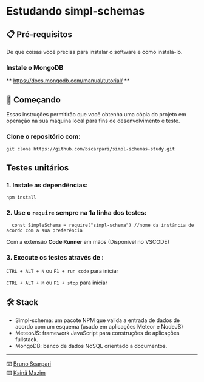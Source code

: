 # Estudando simpl-schemas

## 📋 Pré-requisitos

De que coisas você precisa para instalar o software e como instalá-lo.

### Instale o MongoDB

** https://docs.mongodb.com/manual/tutorial/ **

## 🚀 Começando

Essas instruções permitirão que você obtenha uma cópia do projeto em operação na sua máquina local para fins de desenvolvimento e teste.

### Clone o repositório com:

```
git clone https://github.com/bscarpari/simpl-schemas-study.git
```

## Testes unitários

### 1. Instale as dependências:

```
npm install
``` 

### 2. Use o `require` sempre na 1a linha dos testes:

```
  const SimpleSchema = require("simpl-schema") //nome da instância de acordo com a sua preferência 
```

Com a extensão **Code Runner** em mãos (Disponível no VSCODE)

### 3. Execute os testes através de :

`CTRL + ALT + N` ou `F1 + run code` para iniciar

`CTRL + ALT + M` ou `F1 + stop` para iniciar

## 🛠️ Stack

* Simpl-schema: um pacote NPM que valida a entrada de dados de acordo com um esquema (usado em aplicações Meteor e NodeJS)
* MeteorJS: framework JavaScript para construções de aplicações fullstack.
* MongoDB: banco de dados NoSQL orientado a documentos.

---
⌨️ [Bruno Scarpari](https://github.com/bscarpari/)<br/>⌨️ [Kainã Mazim](https://github.com/KaMazim) 
